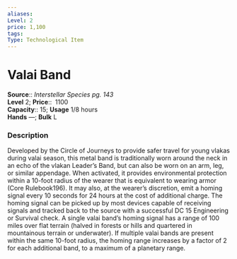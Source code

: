 ```yaml
---
aliases: 
Level: 2
price: 1,100
tags: 
Type: Technological Item
---
```


# Valai Band

**Source**:: _Interstellar Species pg. 143_  
**Level** 2;
**Price**::  1100  
**Capacity**:: 15; **Usage** 1/8 hours  
**Hands** —; **Bulk** L

### Description

Developed by the Circle of Journeys to provide safer travel for young vlakas during valai season, this metal band is traditionally worn around the neck in an echo of the vlakan Leader’s Band, but can also be worn on an arm, leg, or similar appendage. When activated, it provides environmental protection within a 10-foot radius of the wearer that is equivalent to wearing armor (Core Rulebook196). It may also, at the wearer’s discretion, emit a homing signal every 10 seconds for 24 hours at the cost of additional charge. The homing signal can be picked up by most devices capable of receiving signals and tracked back to the source with a successful DC 15 Engineering or Survival check. A single valai band’s homing signal has a range of 100 miles over flat terrain (halved in forests or hills and quartered in mountainous terrain or underwater). If multiple valai bands are present within the same 10-foot radius, the homing range increases by a factor of 2 for each additional band, to a maximum of a planetary range.
